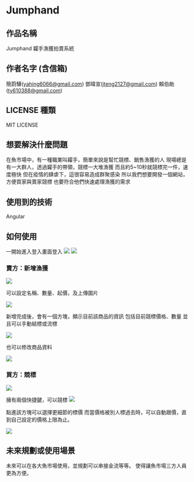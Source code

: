 # Jumphand

## 作品名稱

Jumphand 糶手漁獲拍賣系統

## 作者名字 (含信箱)

簡蔚驊(yahing6066@gmail.com)
鄧暐宣(jteng2127@gmail.com)
賴伯勛(ty610388@gmail.com)

## LICENSE 種類

MIT LICENSE

## 想要解決什麼問題

在魚市場中，有一種職業叫糶手，簡單來說是幫忙競標、銷售漁獲的人
現場總是有一大群人，透過糶手的帶領，競標一大堆漁獲
而且約5~10秒就競標完一件，速度極快
但在疫情的肆虐下，這很容易造成群聚感染
所以我們想要開發一個網站，方便買家與賣家競標
也要符合他們快速處理漁獲的需求

## 使用到的技術

Angular

## 如何使用

一開始進入登入畫面登入
![](https://i.imgur.com/odowvwq.jpg)
![](https://i.imgur.com/N3WQ2jp.png)

### 賣方：新增漁獲
![](https://i.imgur.com/kBf3CR4.jpg)

可以設定名稱、數量、起價，及上傳圖片

![](https://i.imgur.com/MFlGhdf.png)

新增完成後，會有一個方塊，顯示目前該商品的資訊
包括目前競標價格、數量
並且可以手動結標或流標

![](https://i.imgur.com/juDyUve.png)

也可以修改商品資料

![](https://i.imgur.com/BLyeWDH.png)

### 買方：競標
![](https://i.imgur.com/mrzRJ0d.jpg)

擁有兩個快捷鍵，可以競標
![](https://i.imgur.com/dkRIee5.png)

點進該方塊可以選擇更細節的標價
而當價格被別人標過去時，可以自動跟價，直到自己設定的價格上限為止。

![](https://i.imgur.com/U2yZN1Z.png)

## 未來規劃或使用場景

未來可以在各大魚市場使用，並規劃可以串接金流等等。
使得讓魚市場三方人員更為方便。
